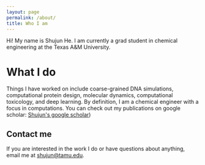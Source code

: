 ```yaml
---
layout: page
permalink: /about/
title: Who I am
---
```


Hi! My name is Shujun He. I am currently a grad student in chemical engineering at the Texas A&M University. 

# What I do

Things I have worked on include coarse-grained DNA simulations, computational protein design, molecular dynamics, computational toxicology, and deep learning. By definition, I am
a chemical engineer with a focus in computations. You can check out my publications on google scholar: [Shujun's google scholar](https://scholar.google.com/citations?user=fMCd1LcAAAAJ&hl=en))


## Contact me

If you are interested in the work I do or have questions about anything, email me at [shujun@tamu.edu](mailto:shujun@tamu.edu).

